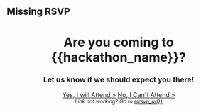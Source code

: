 ## Missing RSVP

<div style="text-align: center;">
  <h1>Are you coming to {{hackathon_name}}?</h1>
  <h3>Let us know if we should expect you there!</h3>
  <p>
    <a href="{{accept_rsvp_url}}" class="button" target="_blank">Yes, I will Attend &raquo;</a>
    <a href="{{deny_rsvp_url}}" class="button" target="_blank">No, I Can't Attend &raquo;</a>
    <br>
    <small><i>Link not working? Go to <a href="{{rsvp_url}}">{{rsvp_url}}</a></i></small>
  </p>
</div>